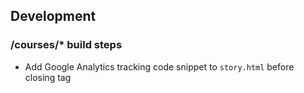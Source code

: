 ## Development

### /courses/* build steps

- Add Google Analytics tracking code snippet to `story.html` before closing </head> tag